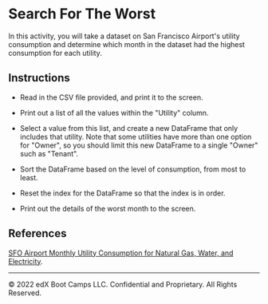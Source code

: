 # Search For The Worst

In this activity, you will take a dataset on San Francisco Airport's utility consumption and determine which month in the dataset had the highest consumption for each utility.

## Instructions

* Read in the CSV file provided, and print it to the screen.

* Print out a list of all the values within the "Utility" column.

* Select a value from this list, and create a new DataFrame that only includes that utility. Note that some utilities have more than one option for "Owner", so you should limit this new DataFrame to a single "Owner" such as "Tenant".

* Sort the DataFrame based on the level of consumption, from most to least.

* Reset the index for the DataFrame so that the index is in order.

* Print out the details of the worst month to the screen.

## References

[SFO Airport Monthly Utility Consumption for Natural Gas, Water, and Electricity](https://data.sfgov.org/Energy-and-Environment/SFO-Airport-Monthly-Utility-Consumption-for-Natura/gcjv-3mzf).

---

© 2022 edX Boot Camps LLC. Confidential and Proprietary. All Rights Reserved.
